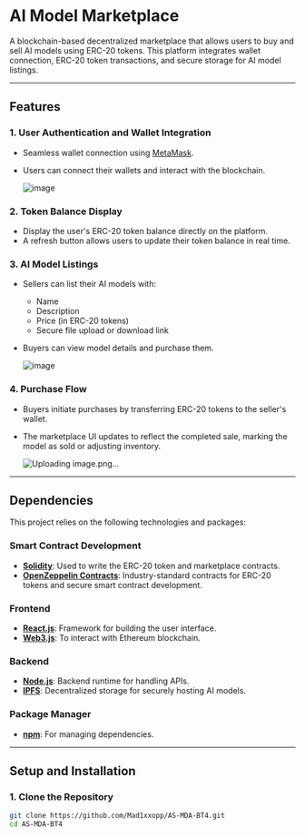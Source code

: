 # AI Model Marketplace

A blockchain-based decentralized marketplace that allows users to buy and sell AI models using ERC-20 tokens. This platform integrates wallet connection, ERC-20 token transactions, and secure storage for AI model listings.

---

## Features

### 1. User Authentication and Wallet Integration
- Seamless wallet connection using [MetaMask](https://metamask.io/).
- Users can connect their wallets and interact with the blockchain.

  ![image](https://github.com/user-attachments/assets/539eb334-5220-4f4e-aa3b-4e8ac7844be8)


### 2. Token Balance Display
- Display the user's ERC-20 token balance directly on the platform.
- A refresh button allows users to update their token balance in real time.

### 3. AI Model Listings
- Sellers can list their AI models with:
  - Name
  - Description
  - Price (in ERC-20 tokens)
  - Secure file upload or download link
- Buyers can view model details and purchase them.

  ![image](https://github.com/user-attachments/assets/2d245779-c0c6-4fe2-92b9-4ccb9b34ace7)


### 4. Purchase Flow
- Buyers initiate purchases by transferring ERC-20 tokens to the seller's wallet.
- The marketplace UI updates to reflect the completed sale, marking the model as sold or adjusting inventory.

  ![Uploading image.png…]()


---

## Dependencies

This project relies on the following technologies and packages:

### Smart Contract Development
- **[Solidity](https://soliditylang.org/)**: Used to write the ERC-20 token and marketplace contracts.
- **[OpenZeppelin Contracts](https://openzeppelin.com/)**: Industry-standard contracts for ERC-20 tokens and secure smart contract development.

### Frontend
- **[React.js](https://reactjs.org/)**: Framework for building the user interface.
- **[Web3.js](https://web3js.readthedocs.io/)**: To interact with Ethereum blockchain.

### Backend
- **[Node.js](https://nodejs.org/)**: Backend runtime for handling APIs.
- **[IPFS](https://ipfs.io/)**: Decentralized storage for securely hosting AI models.

### Package Manager
- **[npm](https://www.npmjs.com/)**: For managing dependencies.

---

## Setup and Installation

### 1. Clone the Repository
```bash
git clone https://github.com/Mad1xxopp/AS-MDA-BT4.git
cd AS-MDA-BT4
